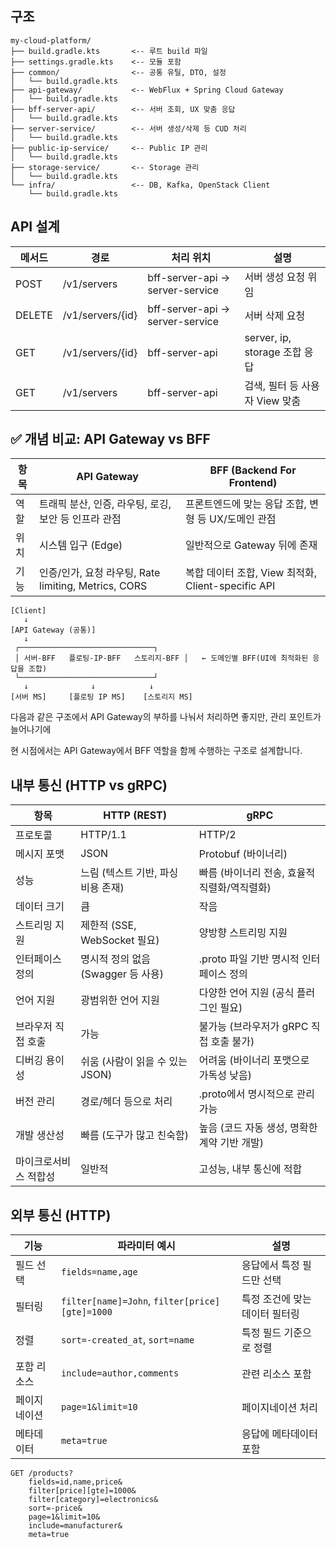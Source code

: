 ## 구조

```text
my-cloud-platform/
├── build.gradle.kts       <-- 루트 build 파일
├── settings.gradle.kts    <-- 모듈 포함
├── common/                <-- 공통 유틸, DTO, 설정
│   └── build.gradle.kts
├── api-gateway/           <-- WebFlux + Spring Cloud Gateway
│   └── build.gradle.kts
├── bff-server-api/        <-- 서버 조회, UX 맞춤 응답
│   └── build.gradle.kts
├── server-service/        <-- 서버 생성/삭제 등 CUD 처리
│   └── build.gradle.kts
├── public-ip-service/     <-- Public IP 관리
│   └── build.gradle.kts
├── storage-service/       <-- Storage 관리
│   └── build.gradle.kts
└── infra/                 <-- DB, Kafka, OpenStack Client
    └── build.gradle.kts
```

## API 설계

| 메서드    | 경로               | 처리 위치                           | 설명                        |
|--------|------------------|---------------------------------|---------------------------|
| POST   | /v1/servers      | bff-server-api → server-service | 서버 생성 요청 위임               |
| DELETE | /v1/servers/{id} | bff-server-api → server-service | 서버 삭제 요청                  |
| GET    | /v1/servers/{id} | bff-server-api                  | server, ip, storage 조합 응답 |
| GET    | /v1/servers      | bff-server-api                  | 검색, 필터 등 사용자 View 맞춤      |

## ✅ 개념 비교: API Gateway vs BFF

| 항목 | API Gateway                                 | BFF (Backend For Frontend)               |
|----|---------------------------------------------|------------------------------------------|
| 역할 | 트래픽 분산, 인증, 라우팅, 로깅, 보안 등 인프라 관점            | 프론트엔드에 맞는 응답 조합, 변형 등 UX/도메인 관점          |
| 위치 | 시스템 입구 (Edge)                               | 일반적으로 Gateway 뒤에 존재                      |
| 기능 | 인증/인가, 요청 라우팅, Rate limiting, Metrics, CORS | 복합 데이터 조합, View 최적화, Client-specific API |

```text
[Client]
   ↓
[API Gateway (공통)]
   ↓
 ┌──────────────────────────────┐
 │ 서버-BFF   플로팅-IP-BFF   스토리지-BFF │   ← 도메인별 BFF(UI에 최적화된 응답을 조합)
 └──────────────────────────────┘
   ↓              ↓            ↓
[서버 MS]     [플로팅 IP MS]    [스토리지 MS]
```

다음과 같은 구조에서 API Gateway의 부하를 나눠서 처리하면 좋지만, 관리 포인트가 늘어나기에

현 시점에서는 API Gateway에서 BFF 역할을 함께 수행하는 구조로 설계합니다.


## 내부 통신 (HTTP vs gRPC)

| 항목          | HTTP (REST)              | gRPC                        |
|-------------|--------------------------|-----------------------------|
| 프로토콜        | HTTP/1.1                 | HTTP/2                      |
| 메시지 포맷      | JSON                     | Protobuf (바이너리)             |
| 성능          | 느림 (텍스트 기반, 파싱 비용 존재)    | 빠름 (바이너리 전송, 효율적 직렬화/역직렬화)  |
| 데이터 크기      | 큼                        | 작음                          |
| 스트리밍 지원     | 제한적 (SSE, WebSocket 필요)  | 양방향 스트리밍 지원                 |
| 인터페이스 정의    | 명시적 정의 없음 (Swagger 등 사용) | .proto 파일 기반 명시적 인터페이스 정의   |
| 언어 지원       | 광범위한 언어 지원               | 다양한 언어 지원 (공식 플러그인 필요)      |
| 브라우저 직접 호출  | 가능                       | 불가능 (브라우저가 gRPC 직접 호출 불가)   |
| 디버깅 용이성     | 쉬움 (사람이 읽을 수 있는 JSON)    | 어려움 (바이너리 포맷으로 가독성 낮음)      |
| 버전 관리       | 경로/헤더 등으로 처리             | .proto에서 명시적으로 관리 가능        |
| 개발 생산성      | 빠름 (도구가 많고 친숙함)          | 높음 (코드 자동 생성, 명확한 계약 기반 개발) |
| 마이크로서비스 적합성 | 일반적                      | 고성능, 내부 통신에 적합              |

## 외부 통신 (HTTP)

| 기능     | 파라미터 예시                                        | 설명                |
|--------|------------------------------------------------|-------------------|
| 필드 선택  | `fields=name,age`                              | 응답에서 특정 필드만 선택    |
| 필터링    | `filter[name]=John`, `filter[price][gte]=1000` | 특정 조건에 맞는 데이터 필터링 |
| 정렬     | `sort=-created_at`, `sort=name`                | 특정 필드 기준으로 정렬     |
| 포함 리소스 | `include=author,comments`                      | 관련 리소스 포함         |
| 페이지네이션 | `page=1&limit=10`                              | 페이지네이션 처리         |
| 메타데이터  | `meta=true`                                    | 응답에 메타데이터 포함      |

```http request
GET /products?
    fields=id,name,price&
    filter[price][gte]=1000&
    filter[category]=electronics&
    sort=-price&
    page=1&limit=10&
    include=manufacturer&
    meta=true
```
